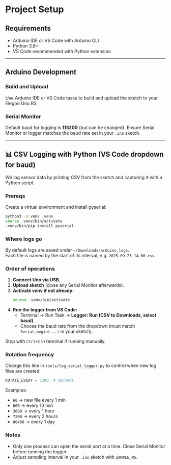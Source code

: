 # Project Setup

## Requirements
- Arduino IDE or VS Code with Arduino CLI
- Python 3.8+
- VS Code recommended with Python extension

---

## Arduino Development

### Build and Upload
Use Arduino IDE or VS Code tasks to build and upload the sketch to your Elegoo Uno R3.

### Serial Monitor
Default baud for logging is **115200** (but can be changed). Ensure Serial Monitor or logger matches the baud rate set in your `.ino` sketch.

---

## 📊 CSV Logging with Python (VS Code dropdown for baud)

We log sensor data by printing CSV from the sketch and capturing it with a Python script.

### Prereqs
Create a virtual environment and install pyserial:
```bash
python3 -m venv .venv
source .venv/bin/activate
.venv/bin/pip install pyserial
```

### Where logs go
By default logs are saved under `~/Downloads/arduino_logs`.  
Each file is named by the start of its interval, e.g. `2025-09-23_14-00.csv`.

### Order of operations
1. **Connect Uno via USB.**
2. **Upload sketch** (close any Serial Monitor afterwards).
3. **Activate venv if not already:**  
   ```bash
   source .venv/bin/activate
   ```
4. **Run the logger from VS Code:**  
   - Terminal → Run Task → **Logger: Run (CSV to Downloads, select baud)**
   - Choose the baud rate from the dropdown (must match `Serial.begin(...)` in your sketch).

Stop with `Ctrl+C` in terminal if running manually.

### Rotation frequency
Change this line in `tools/log_serial_logger.py` to control when new log files are created:
```python
ROTATE_EVERY = 7200  # seconds
```
Examples:
- `60` → new file every 1 min  
- `600` → every 10 min  
- `3600` → every 1 hour  
- `7200` → every 2 hours  
- `86400` → every 1 day  

### Notes
- Only one process can open the serial port at a time. Close Serial Monitor before running the logger.  
- Adjust sampling interval in your `.ino` sketch with `SAMPLE_MS`.  
